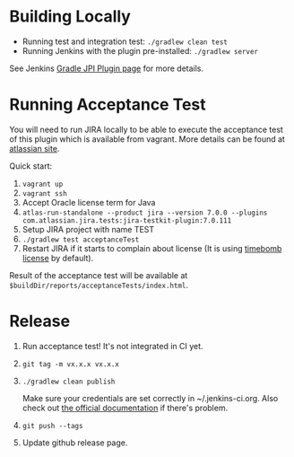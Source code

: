 # Building Locally
- Running test and integration test: `./gradlew clean test`
- Running Jenkins with the plugin pre-installed: `./gradlew server`

See Jenkins [Gradle JPI Plugin page](https://wiki.jenkins-ci.org/display/JENKINS/Gradle+JPI+Plugin) for more details.

# Running Acceptance Test

You will need to run JIRA locally to be able to execute the acceptance test of this plugin which is available from
vagrant. More details can be found
at [atlassian site](https://developer.atlassian.com/static/connect/docs/latest/developing/developing-locally.html).

Quick start:

1. `vagrant up`
2. `vagrant ssh`
3. Accept Oracle license term for Java
4. `atlas-run-standalone --product jira --version 7.0.0 --plugins com.atlassian.jira.tests:jira-testkit-plugin:7.0.111`
5. Setup JIRA project with name TEST
6. `./gradlew test acceptanceTest`
7. Restart JIRA if it starts to complain about license (It is using [timebomb license](https://developer.atlassian.com/market/add-on-licensing-for-developers/timebomb-licenses-for-testing) by default). 

Result of the acceptance test will be available at `$buildDir/reports/acceptanceTests/index.html`.

# Release

1. Run acceptance test! It's not integrated in CI yet.
2. `git tag -m vx.x.x vx.x.x`
3. `./gradlew clean publish`

   Make sure your credentials are set correctly in ~/.jenkins-ci.org. Also check out [the official documentation](https://wiki.jenkins-ci.org/display/JENKINS/Gradle+JPI+Plugin) if there's problem.

4. `git push --tags`
5. Update github release page.
